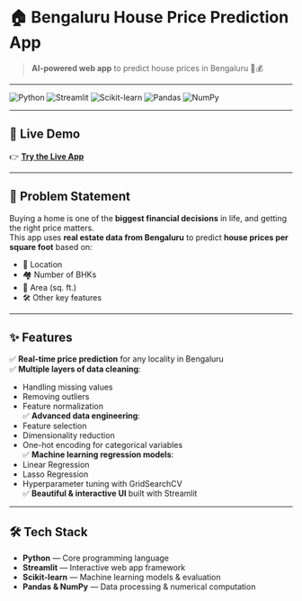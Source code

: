 # 🏠 Bengaluru House Price Prediction App

> **AI-powered web app** to predict house prices in Bengaluru 🏡💰

---

![Python](https://img.shields.io/badge/Python-3.8%2B-blue?style=for-the-badge&logo=python)
![Streamlit](https://img.shields.io/badge/Streamlit-UI-ff4b4b?style=for-the-badge&logo=streamlit)
![Scikit-learn](https://img.shields.io/badge/scikit--learn-ML%20Library-f7931e?style=for-the-badge&logo=scikit-learn)
![Pandas](https://img.shields.io/badge/Pandas-Data%20Processing-150458?style=for-the-badge&logo=pandas)
![NumPy](https://img.shields.io/badge/NumPy-Numerical%20Computing-013243?style=for-the-badge&logo=numpy)

---

## 🚀 Live Demo
👉 [**Try the Live App**](https://csiassignment7-3mwhmzgnnqyr55wv8caelj.streamlit.app/)  

---

## 📌 Problem Statement
Buying a home is one of the **biggest financial decisions** in life, and getting the right price matters.  
This app uses **real estate data from Bengaluru** to predict **house prices per square foot** based on:
- 📍 Location  
- 🏘️ Number of BHKs  
- 📏 Area (sq. ft.)  
- 🛠️ Other key features  

---

## ✨ Features
✅ **Real-time price prediction** for any locality in Bengaluru  
✅ **Multiple layers of data cleaning**:
- Handling missing values  
- Removing outliers  
- Feature normalization  
✅ **Advanced data engineering**:
- Feature selection  
- Dimensionality reduction  
- One-hot encoding for categorical variables  
✅ **Machine learning regression models**:
- Linear Regression  
- Lasso Regression  
- Hyperparameter tuning with GridSearchCV  
✅ **Beautiful & interactive UI** built with Streamlit  

---

## 🛠 Tech Stack
- **Python** — Core programming language  
- **Streamlit** — Interactive web app framework  
- **Scikit-learn** — Machine learning models & evaluation  
- **Pandas & NumPy** — Data processing & numerical computation  
